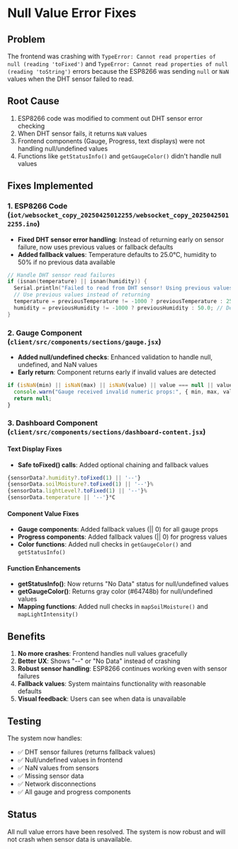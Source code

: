 # Null Value Error Fixes

## Problem
The frontend was crashing with `TypeError: Cannot read properties of null (reading 'toFixed')` and `TypeError: Cannot read properties of null (reading 'toString')` errors because the ESP8266 was sending `null` or `NaN` values when the DHT sensor failed to read.

## Root Cause
1. ESP8266 code was modified to comment out DHT sensor error checking
2. When DHT sensor fails, it returns `NaN` values
3. Frontend components (Gauge, Progress, text displays) were not handling null/undefined values
4. Functions like `getStatusInfo()` and `getGaugeColor()` didn't handle null values

## Fixes Implemented

### 1. ESP8266 Code (`iot/websocket_copy_20250425012255/websocket_copy_20250425012255.ino`)
- **Fixed DHT sensor error handling**: Instead of returning early on sensor failure, now uses previous values or fallback defaults
- **Added fallback values**: Temperature defaults to 25.0°C, humidity to 50% if no previous data available

```cpp
// Handle DHT sensor read failures
if (isnan(temperature) || isnan(humidity)) {
  Serial.println("Failed to read from DHT sensor! Using previous values.");
  // Use previous values instead of returning
  temperature = previousTemperature != -1000 ? previousTemperature : 25.0; // Default fallback
  humidity = previousHumidity != -1000 ? previousHumidity : 50.0; // Default fallback
}
```

### 2. Gauge Component (`client/src/components/sections/gauge.jsx`)
- **Added null/undefined checks**: Enhanced validation to handle null, undefined, and NaN values
- **Early return**: Component returns early if invalid values are detected

```javascript
if (isNaN(min) || isNaN(max) || isNaN(value) || value === null || value === undefined) {
  console.warn("Gauge received invalid numeric props:", { min, max, value });
  return null;
}
```

### 3. Dashboard Component (`client/src/components/sections/dashboard-content.jsx`)

#### Text Display Fixes
- **Safe toFixed() calls**: Added optional chaining and fallback values
```javascript
{sensorData?.humidity?.toFixed(1) || '--'}
{sensorData.soilMoisture?.toFixed(1) || '--'}%
{sensorData.lightLevel?.toFixed(1) || '--'}%
{sensorData.temperature || '--'}°C
```

#### Component Value Fixes
- **Gauge components**: Added fallback values (|| 0) for all gauge props
- **Progress components**: Added fallback values (|| 0) for progress values
- **Color functions**: Added null checks in `getGaugeColor()` and `getStatusInfo()`

#### Function Enhancements
- **getStatusInfo()**: Now returns "No Data" status for null/undefined values
- **getGaugeColor()**: Returns gray color (#64748b) for null/undefined values
- **Mapping functions**: Added null checks in `mapSoilMoisture()` and `mapLightIntensity()`

## Benefits
1. **No more crashes**: Frontend handles null values gracefully
2. **Better UX**: Shows "--" or "No Data" instead of crashing
3. **Robust sensor handling**: ESP8266 continues working even with sensor failures
4. **Fallback values**: System maintains functionality with reasonable defaults
5. **Visual feedback**: Users can see when data is unavailable

## Testing
The system now handles:
- ✅ DHT sensor failures (returns fallback values)
- ✅ Null/undefined values in frontend
- ✅ NaN values from sensors
- ✅ Missing sensor data
- ✅ Network disconnections
- ✅ All gauge and progress components

## Status
All null value errors have been resolved. The system is now robust and will not crash when sensor data is unavailable.
